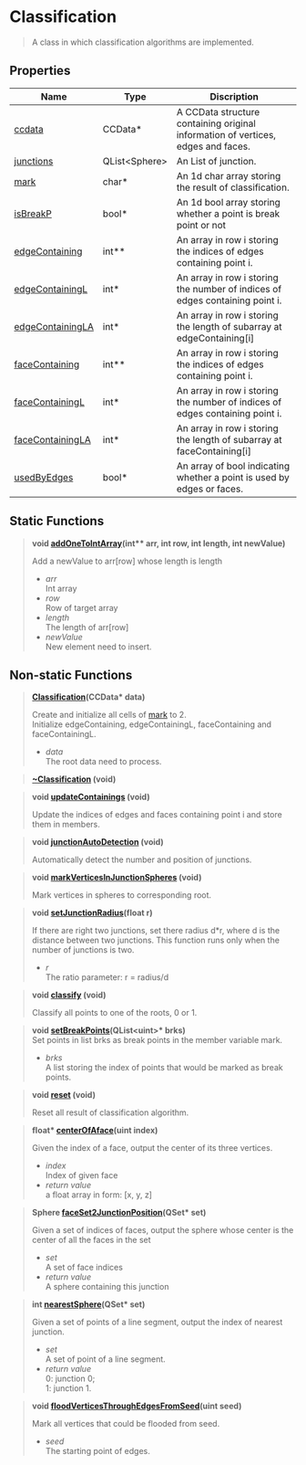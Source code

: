 # Classification
<a id="this"></a>

[Classification]: #this

> A class in which classification algorithms are implemented.

## Properties
[ccdata]: #ccdata
[junctions]: #jctns
[mark]: #mk
[isBreakP]: #sbp
[edgeContaining]: #ec
[edgeContainingL]: #ecn
[edgeContainingLA]: #ecnA
[faceContaining]: #fc
[faceContainingL]: #fcn
[faceContainingLA]: #fcnA
[usedByEdges]: #ube

| Name                               | Type      | Discription                                |
| ---------------------------------- | --------- | ------------------------------------------ |
| [ccdata]<a id='ccdata'></a> | CCData*    | A CCData structure containing original information of vertices, edges and faces. |
| [junctions]<a id='jctns'></a> | QList\<Sphere\>    | An List of junction. |
| [mark]<a id='mk'></a> | char*    | An 1d char array storing the result of classification. |
| [isBreakP]<a id='ibp'></a> | bool*    | An 1d bool array storing whether a point is break point or not |
| [edgeContaining]<a id='ec'></a> | int**    | An array in row i storing the indices of edges containing point i. |
| [edgeContainingL]<a id='ecn'></a> | int*    | An array in row i storing the number of indices of edges containing point i. |
| [edgeContainingLA]<a id='ecnA'></a> | int*    | An array in row i storing the length of subarray at edgeContaining[i] |
| [faceContaining]<a id='fc'></a> | int**    | An array in row i storing the indices of edges containing point i. |
| [faceContainingL]<a id='fcn'></a> | int*    | An array in row i storing the number of indices of edges containing point i. |
| [faceContainingLA]<a id='fcnA'></a> | int*    | An array in row i storing the length of subarray at faceContaining[i] |
| [usedByEdges]<a id='ube'></a> | bool*    | An array of bool indicating whether a point is used by edges or faces. |

## Static Functions
[addOneToIntArray]:#aotia

> <a id='aotia'></a>
> **void [addOneToIntArray](int\*\* arr, int row, int length, int newValue)** 
>   
>   Add a newValue to arr[row] whose length is length
> 
> * *arr*  
>   Int array 
> * *row*  
>   Row of target array
> * *length*  
>   The length of arr[row]
> * *newValue*  
>   New element need to insert.

## Non-static Functions
[Classification]:#classification

> <a id='classification'></a>
> **[Classification](CCData\* data)** 
>   
>   Create and initialize all cells of [mark] to 2.  
>   Initialize edgeContaining, edgeContainingL, faceContaining and faceContainingL.
> 
> * *data*  
>   The root data need to process.  
> 

[~Classification]:#nclassification

> <a id='nclassification'></a>
> **[~Classification] (void)**   

[junctionAutoDetection]:#jad

[updateContainings]:#updatecontaining

> <a id='updatecontaining'></a>
> **void [updateContainings] (void)**   
> 
> Update the indices of edges and faces containing point i and store them in members.

> <a id='jad'></a>
> **void [junctionAutoDetection] (void)** 
>   
>   Automatically detect the number and position of junctions.

[markVerticesInJunctionSpheres]:#mark-in-spheres

><a id='mark-in-spheres'></a>
> **void [markVerticesInJunctionSpheres] (void)**  
> 
> Mark vertices in spheres to corresponding root.

[setJunctionRadius]:#sjr
> <a id='sjr'></a>
> **void [setJunctionRadius](float r)** 
>   
>   If there are right two junctions, set there radius d*r, where d is the distance between two junctions. This function runs only when the number of junctions is two.
> 
> * *r*  
>   The ratio parameter: r = radius/d


[classify]:#clsf

><a id='clsf'></a>
> **void [classify] (void)**  
> 
> Classify all points to one of the roots, 0 or 1.

[setBreakPoints]:#sbp

><a id='sbp'></a>
> **void [setBreakPoints](QList&lt;uint&gt;\* brks)**  
>   Set points in list brks as break points in the member variable mark.
>
> * *brks*  
>   A list storing the index of points that would be marked as break points.

[reset]:#rst

><a id='rst'></a>
> **void [reset] (void)**  
> 
>  Reset all result of classification algorithm.

[setBreakPoints]:#sbp

[centerOfAface]:#coaf
> <a id='coaf'></a>
> **float\* [centerOfAface](uint index)** 
>   
>   Given the index of a face, output the center of its three vertices.
> 
> * *index*  
>   Index of given face 
> * *return value*  
>   a float array in form: [x, y, z]

[faceSet2JunctionPosition]:#fs2jp
> <a id='fs2jp'></a>
> **Sphere [faceSet2JunctionPosition](QSet<uint>\* set)** 
>   
>   Given a set of indices of faces, output the sphere whose center is the center of all the faces in the set
> 
> * *set*  
>   A set of face indices
> * *return value*  
>   A sphere containing this junction

[nearestSphere]:#ns
> <a id='ns'></a>
> **int [nearestSphere](QSet<uint>\* set)** 
>   
>   Given a set of points of a line segment, output the index of nearest junction.
> 
> * *set*  
>   A set of point of a line segment.
> * *return value*  
>   0: junction 0;  
>   1: junction 1.

[floodVerticesThroughEdgesFromSeed]:#fvtes
> <a id='fvtes'></a>
> **void [floodVerticesThroughEdgesFromSeed](uint seed)** 
>   
>   Mark all vertices that could be flooded from seed.
> 
> * *seed*  
>   The starting point of edges.

